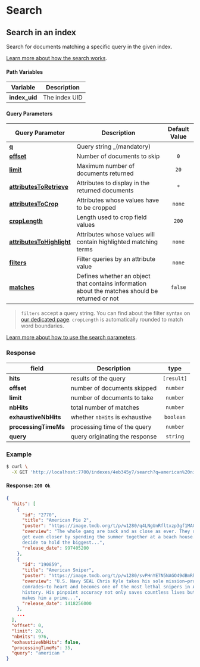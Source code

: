 # Search

## Search in an index

<RouteHighlighter method="GET" route="/indexes/:index_uid/search"/>

Search for documents matching a specific query in the given index.

[Learn more about how the search works](/guides/main_concepts/search.md).

#### Path Variables

| Variable      | Description   |
| ------------- | ------------- |
| **index_uid** | The index UID |

#### Query Parameters

| Query Parameter                                                                                   | Description                                                                                     | Default Value |
| ------------------------------------------------------------------------------------------------- | ----------------------------------------------------------------------------------------------- | :-----------: |
| **[q](/guides/advanced_guides/search_parameters.md#query-q)**                                     | Query string \_(mandatory)                                                                      |               |
| **[offset](/guides/advanced_guides/search_parameters.md#offset)**                                 | Number of documents to skip                                                                     |      `0`      |
| **[limit](/guides/advanced_guides/search_parameters.md#limit)**                                   | Maximum number of documents returned                                                            |     `20`      |
| **[attributesToRetrieve](/guides/advanced_guides/search_parameters.md#attributes-to-retrieve)**   | Attributes to display in the returned documents                                                 |      `*`      |
| **[attributesToCrop](/guides/advanced_guides/search_parameters.md#attributes-to-crop)**           | Attributes whose values have to be cropped                                                      |    `none`     |
| **[cropLength](/guides/advanced_guides/search_parameters.md#crop-length)**                        | Length used to crop field values                                                                |     `200`     |
| **[attributesToHighlight](/guides/advanced_guides/search_parameters.md#attributes-to-highlight)** | Attributes whose values will contain highlighted matching terms                                 |    `none`     |
| **[filters](/guides/advanced_guides/search_parameters.md#filters)**                               | Filter queries by an attribute value                                                            |    `none`     |
| **[matches](/guides/advanced_guides/search_parameters.md#matches)**                               | Defines whether an object that contains information about the matches should be returned or not |    `false`    |

> `filters` accept a query string. You can find about the filter syntax on [our dedicated page](/guides/advanced_guides/filtering.md).
> `cropLength` is automatically rounded to match word boundaries.

[Learn more about how to use the search parameters](/guides/advanced_guides/search_parameters.md).

### Response

| field                | Description                    |    type    |
| -------------------- | ------------------------------ | :--------: |
| **hits**             | results of the query           | `[result]` |
| **offset**           | number of documents skipped    |  `number`  |
| **limit**            | number of documents to take    |  `number`  |
| **nbHits**           | total number of matches        |  `number`  |
| **exhaustiveNbHits** | whether `nbHits` is exhaustive | `boolean`  |
| **processingTimeMs** | processing time of the query   |  `number`  |
| **query**            | query originating the response |  `string`  |

### Example

```bash
$ curl \
  -X GET 'http://localhost:7700/indexes/4eb345y7/search?q=american%20ninja%205'
```

#### Response: `200 Ok`

```json
{
  "hits": [
    {
      "id": "2770",
      "title": "American Pie 2",
      "poster": "https://image.tmdb.org/t/p/w1280/q4LNgUnRfltxzp3gf1MAGiK5LhV.jpg",
      "overview": "The whole gang are back and as close as ever. They decide to
      get even closer by spending the summer together at a beach house. They
      decide to hold the biggest...",
      "release_date": 997405200
    },
    {
      "id": "190859",
      "title": "American Sniper",
      "poster": "https://image.tmdb.org/t/p/w1280/svPHnYE7N5NAGO49dBmRhq0vDQ3.jpg",
      "overview": "U.S. Navy SEAL Chris Kyle takes his sole mission—protect his
      comrades—to heart and becomes one of the most lethal snipers in American
      history. His pinpoint accuracy not only saves countless lives but also
      makes him a prime...",
      "release_date": 1418256000
    },
    ...
  ],
  "offset": 0,
  "limit": 20,
  "nbHits": 976,
  "exhaustiveNbHits": false,
  "processingTimeMs": 35,
  "query": "american "
}
```
